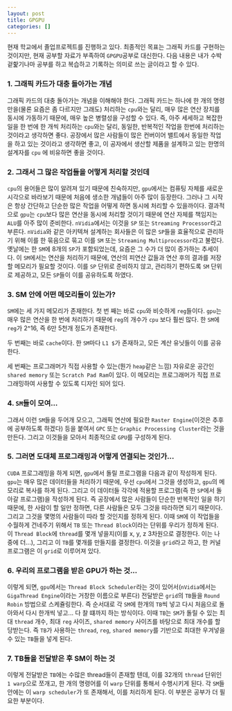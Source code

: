 ```yaml
---
layout: post
title: GPGPU
categories: []
---
```


현재 학교에서 졸업프로젝트를 진행하고 있다. 최종적인 목표는 그래픽 카드를 구현하는 것이지만, 현재 공부할 자료가 부족하여 `GPGPU`공부로 대신한다. 다음 내용은 내가 수박 겉핥기나마 공부를 하고 복습하고 기록하는 의미로 쓰는 글이라고 할 수 있다.

### 1. 그래픽 카드가 대충 돌아가는 개념

그래픽 카드의 대충 돌아가는 개념을 이해해야 한다. 그래픽 카드는 하나에 한 개의 명령만을(물론 요즘은 좀 다르지만 그래도) 처리하는 `cpu`와는 달리, 매우 많은 연산 장치를 동시에 가동하기 때문에, 매우 높은 병렬성을 구성할 수 있다. 즉, 아주 세세하고 복잡한 일을 한 번에 한 개씩 처리하는 `cpu`와는 달리, 동일한, 반복적인 작업을 한번에 처리하는 것이라고 생각하면 좋다. 공장에서 많은 사람들이 많은 컨버이어 밸트에서 동일한 작업을 하고 있는 것이라고 생각하면 좋고, 이 공자에서 생산할 제품을 설계하고 있는 한명의 설계자를 `cpu` 에 비유하면 좋을 것이다.

### 2. 그래서 그 많은 작업들을 어떻게 처리할 것인데

`cpu`의 용어들은 많이 알려져 있기 때문에 친숙하지만, `gpu`에서는 컴퓨팅 자체를 새로운 시각으로 바라보기 때문에 처음에 생소한 개념들이 아주 많이 등장한다. 그러나 그 시작은 항상 간단하고 단순한 많은 작업을 어떻게 하면 동시에 처리할 수 있을까이다. 결과적으로 `gpu`는 `cpu`보다 많은 연산을 동시에 처리할 것이기 때문에 연산 자체를 책임지는 `ALU`를 아주 많이 준비한다. `nVidia`에서는 이것을 `SP` 또는 `Streaming Processor`라고 부른다. `nVidia`와 같은 아키텍쳐 설계하는 회사들은 이 많은 `SP`들을 효율적으로 관리하기 위해 이를 한 묶음으로 묶고 이를 `SM` 또는 `Streaming Multiprocessor`라고 불렀다. 옛날에는 한 `SM`에 8개의 `SP`가 포함되었는데, 요즘은 그 수가 더 많이 증가하는 추세이다. 이 `SM`에서는 연산을 처리하기 때문에, 연산의 피연산 값들과 연산 후의 결과를 저장할 메모리가 필요할 것이다. 이를 `SP` 단위로 준비하지 않고, 관리하기 편하도록 `SM` 단위로 제공하고, 모든 `SP`들이 이를 공유하도록 하였다.

### 3. SM 안에 어떤 메모리들이 있는가?

`SM`에는 세 가지 메모리가 존재한다. 첫 번 째는 바로 `cpu`와 비슷하게 `reg`들이다. `gpu`는 매우 많은 연산을 한 번에 처리하기 때문에 `reg`의 개수가 `cpu` 보다 훨씬 많다. 한 `SM`에 `reg`가 2^16, 즉 6만 5천개 정도가 존재한다.

두 번째는 바로 `cache`이다. 한 `SM`마다 `L1 $`가 존재하고, 모든 계산 유닛들이 이를 공유한다.

세 번째는 프로그래머가 직접 사용할 수 있는(뭔가 `heap`같은 느낌) 자유로운 공간인 `shared memory` 또는 `Scratch Pad Ram`이 있다. 이 메모리는 프로그래머가 직접 프로그래밍하여 사용할 수 있도록 디자인 되어 있다.

### 4. `SM`들이 모여...

그래서 이런 `SM`들을 두어개 모으고, 그래픽 연산에 필요한 `Raster Engine`(이것은 추후에 공부하도록 하겠다) 등을 붙여서 `GPC` 또는 `Graphic Processing Cluster`라는 것을 만든다. 그리고 이것들을 모아서 최종적으로 `GPU`를 구성하게 된다.

### 5. 그러면 도대체 프로그래밍과 어떻게 연결되는 것인가...

`CUDA` 프로그래밍을 하게 되면, `gpu`에서 돌릴 프로그램을 다음과 같이 작성하게 된다. `gpu`는 매우 많은 데이터들을 처리하기 때문에, 우선 `cpu`에서 그것을 생성하고, `gpu`의 메모리로 복사를 하게 된다. 그리고 이 데이터들 각각에 적용할 프로그램(즉 한 `SP`에서 돌아갈 프로그램)을 작성하게 된다. 즉 공장에서 많은 사람들이 단순한 반복적인 일을 하기 때문에, 한 사람이 할 일만 정하면, 다른 사람들은 모두 그것을 따라하면 되기 때문이다. 그리고 그것을 몇명의 사람들이 따라 할 것인지를 정하게 된다. 이때 `SM`에 이 작업들을 수월하게 건네주기 위해서 `TB` 또는 `Thread Block`이라는 단위를 우리가 정하게 된다. 이 `Thread Block`에 `thread`를 몇개 넣을지(이를 x, y, z 3차원으로 결정한다. 이는 나중에 더...), 그리고 이 `TB`를 몇개를 만들지를 결정한다. 이것을 `grid`라고 하고, 한 커널 프로그램은 이 `grid`로 이루어져 있다.

### 6. 우리의 프로그램을 받은 GPU가 하는 것...

이렇게 되면, `gpu`에서는 `Thread Block Scheduler`라는 것이 있어서(`nVidia`에서는 `GigaThread Engine`이라는 거창한 이름으로 부른다) 전달받은 `grid`의 `TB`들을 `Round Robin` 방법으로 스케쥴링한다. 즉 순서대로 각 `SM`에 한개의 `TB`씩 넣고 다시 처음으로 돌아와서 다시 한개씩 넣고... 다 찰 떄까지 하는 방식이다. 이때 `TB`는 `SM`가 돌릴 수 있는 최대 `thread` 개수, 최대 `reg` 사이즈, `shared memory` 사이즈를 바탕으로 최대 개수를 할당받는다. 즉 `TB`가 사용하는 `thread`, `reg`, `shared memory`를 기반으로 최대한 우겨넣을 수 있는 `TB`들을 넣게 된다.

### 7. TB들을 전달받은 후 SM이 하는 것

이렇게 전달받은 `TB`에는 수많은 thread들이 존재할 텐데, 이를 32개의 `thread` 단위인 `1 warp`으로 쪼개고, 한 개의 명령어를 이 `warp` 단위를 통해서 수행시키게 된다. 각 `SM`들 안에는 이 `warp scheduler`가 또 존재해서, 이를 처리하게 된다. 이 부분은 공부가 더 필요한 부분이다.
